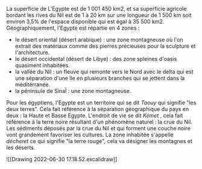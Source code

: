 La superficie de L'Egypte est de 1 001 450 km2, et sa superficie agricole bordant les rives du Nil est de 1 à 20 km sur une longueur de 1 500 km soit environ 3,5% de l'espace disponible qui est égal à 35 500 km2. 
Géographiquement, l'Egypte est répartie en 4 zones : 
- le désert oriental (désert arabique) : une zone montagneuse où l'on extrait des matériaux comme des pierres précieuses pour la sculpture et l'architecture. 
- le désert occidental (désert de Libye) : des zone spleines d'oasis quasiment inhabitées. 
- la vallée du Nil : un fleuve qui remonte vers le Nord avec le delta qui est une séparation d'une île en plusieurs branches qui se jettent dans la méditérranée. 
- la péninsule de SinaÏ : une zone montagneuse. 

Pour les égyptiens, l'Egypte est un territoire qui se dit *Taouy* qui signifie "les deux terres". Cela fait référence à la séparation géographique du pays en deux : la Haute et Basse Egypte. 
L'endroit de vie se dit *Kémet* , cela fait référence à la terre noire résultant d'un phénomène naturel : la crue du Nil. Les sédiments déposés par la crue du Nil et qui forment une couche noire vont grandement favoriser les cultures. La zone inhabitée s'appelle *décheret* ce qui signifie "la terre rouge", cela va désigner les montagnes et les déserts. 

![[Drawing 2022-06-30 17.18.52.excalidraw]]
